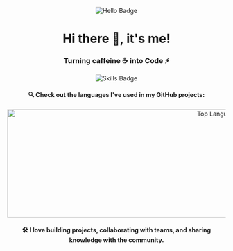 <p align="center">
  <img src="https://img.shields.io/badge/hello-hi-green?style=for-the-badge&logo=python&logoColor=white" alt="Hello Badge" />
</p>

<h1 align="center">Hi there 👋, it's me!</h1>
<h3 align="center">Turning caffeine ☕ into Code ⚡</h3>

<p align="center">
  <img src="https://img.shields.io/badge/Skills-Python%20|%20JavaScript%20|%20Data%20Science%20|%20Cybersecurity-blue?style=flat&logo=python&logoColor=white" alt="Skills Badge" />
</p>

<h4 align="center">🔍 Check out the languages I've used in my GitHub projects:</h4>
<p align="center">
  <img width="1000" height="250" src="https://github-readme-stats.vercel.app/api/top-langs/?username=rayxtn&layout=compact&hide=html&langs_count=6&theme=radical" alt="Top Languages Used" />
</p>

<h4 align="center">
  🛠️ I love building projects, collaborating with teams, and sharing knowledge with the community.
</h4>
